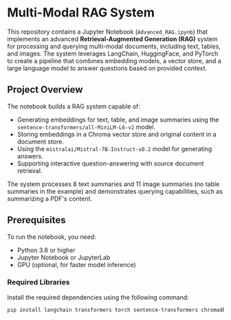 # Multi-Modal RAG System

This repository contains a Jupyter Notebook (`Advanced_RAG.ipynb`) that implements an advanced **Retrieval-Augmented Generation (RAG)** system for processing and querying multi-modal documents, including text, tables, and images. The system leverages LangChain, HuggingFace, and PyTorch to create a pipeline that combines embedding models, a vector store, and a large language model to answer questions based on provided context.

## Project Overview
The notebook builds a RAG system capable of:
- Generating embeddings for text, table, and image summaries using the `sentence-transformers/all-MiniLM-L6-v2` model.
- Storing embeddings in a Chroma vector store and original content in a document store.
- Using the `mistralai/Mistral-7B-Instruct-v0.2` model for generating answers.
- Supporting interactive question-answering with source document retrieval.

The system processes 8 text summaries and 11 image summaries (no table summaries in the example) and demonstrates querying capabilities, such as summarizing a PDF's content.

## Prerequisites
To run the notebook, you need:
- Python 3.8 or higher
- Jupyter Notebook or JupyterLab
- GPU (optional, for faster model inference)

### Required Libraries
Install the required dependencies using the following command:
```bash
pip install langchain transformers torch sentence-transformers chromadb
